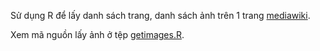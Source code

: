 Sử dụng R để lấy danh sách trang, danh sách ảnh trên 1 trang [mediawiki](http://mediawiki.org).

Xem mã nguồn lấy ảnh ở tệp [getimages.R](getimages.R).

